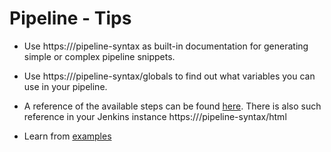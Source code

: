 # Pipeline - Tips

* Use https://<my-jenkins>/pipeline-syntax as built-in documentation for generating simple or complex
  pipeline snippets.

* Use https://<my-jenkins>/pipeline-syntax/globals to find out what variables you can use in your pipeline.
    
* A reference of the available steps can be found [here](https://jenkins.io/doc/pipeline/steps).
  There is also such reference in your Jenkins instance https://<my-jenkins>/pipeline-syntax/html

* Learn from [examples](https://jenkins.io/doc/pipeline/examples)
